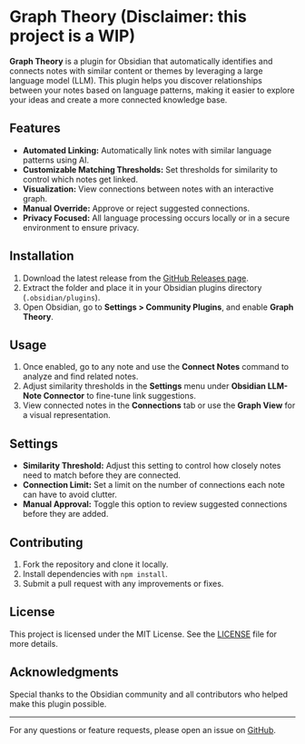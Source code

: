 # Graph Theory (Disclaimer: this project is a WIP)

**Graph Theory** is a plugin for Obsidian that automatically identifies and connects notes with similar content or themes by leveraging a large language model (LLM). This plugin helps you discover relationships between your notes based on language patterns, making it easier to explore your ideas and create a more connected knowledge base.

## Features

- **Automated Linking:** Automatically link notes with similar language patterns using AI.
- **Customizable Matching Thresholds:** Set thresholds for similarity to control which notes get linked.
- **Visualization:** View connections between notes with an interactive graph.
- **Manual Override:** Approve or reject suggested connections.
- **Privacy Focused:** All language processing occurs locally or in a secure environment to ensure privacy.

## Installation

1. Download the latest release from the [GitHub Releases page](https://github.com/ashsnandi/graphtheory-md).
2. Extract the folder and place it in your Obsidian plugins directory (`.obsidian/plugins`).
3. Open Obsidian, go to **Settings > Community Plugins**, and enable **Graph Theory**.

## Usage

1. Once enabled, go to any note and use the **Connect Notes** command to analyze and find related notes.
2. Adjust similarity thresholds in the **Settings** menu under **Obsidian LLM-Note Connector** to fine-tune link suggestions.
3. View connected notes in the **Connections** tab or use the **Graph View** for a visual representation.

## Settings

- **Similarity Threshold:** Adjust this setting to control how closely notes need to match before they are connected.
- **Connection Limit:** Set a limit on the number of connections each note can have to avoid clutter.
- **Manual Approval:** Toggle this option to review suggested connections before they are added.

## Contributing

1. Fork the repository and clone it locally.
2. Install dependencies with `npm install`.
3. Submit a pull request with any improvements or fixes.

## License

This project is licensed under the MIT License. See the [LICENSE](LICENSE) file for more details.

## Acknowledgments

Special thanks to the Obsidian community and all contributors who helped make this plugin possible.

---

For any questions or feature requests, please open an issue on [GitHub](https://github.com/your-username/obsidian-llm-note-connector/issues).

